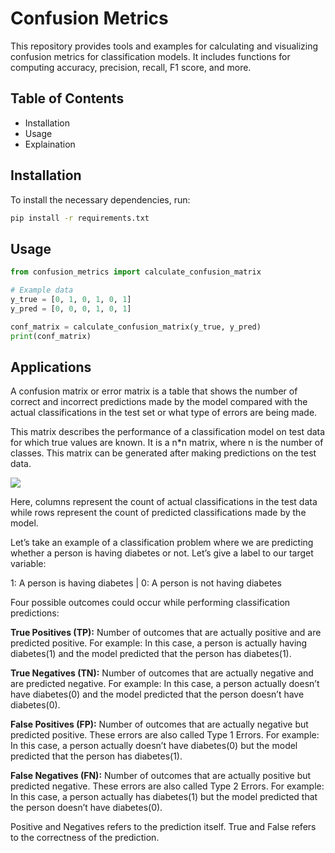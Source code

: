 # Confusion Metrics

This repository provides tools and examples for calculating and visualizing confusion metrics for classification models. It includes functions for computing accuracy, precision, recall, F1 score, and more.


## Table of Contents

- Installation
- Usage
- Explaination


## Installation

To install the necessary dependencies, run:

```bash
pip install -r requirements.txt
```

## Usage

```python
from confusion_metrics import calculate_confusion_matrix

# Example data
y_true = [0, 1, 0, 1, 0, 1]
y_pred = [0, 0, 0, 1, 0, 1]

conf_matrix = calculate_confusion_matrix(y_true, y_pred)
print(conf_matrix)
```
## Applications

A confusion matrix or error matrix is a table that shows the number of correct and incorrect predictions made by the model compared with the actual classifications in the test set or what type of errors are being made.

This matrix describes the performance of a classification model on test data for which true values are known. It is a n*n matrix, where n is the number of classes. This matrix can be generated after making predictions on the test data.

<img src ="https://miro.medium.com/v2/resize:fit:828/format:webp/0*l30v6Id3wZrw8FAO">

Here, columns represent the count of actual classifications in the test data while rows represent the count of predicted classifications made by the model.

Let’s take an example of a classification problem where we are predicting whether a person is having diabetes or not. Let’s give a label to our target variable:

1: A person is having diabetes | 0: A person is not having diabetes

Four possible outcomes could occur while performing classification predictions:

**True Positives (TP):** Number of outcomes that are actually positive and are predicted positive.
For example: In this case, a person is actually having diabetes(1) and the model predicted that the person has diabetes(1).

**True Negatives (TN):** Number of outcomes that are actually negative and are predicted negative.
For example: In this case, a person actually doesn’t have diabetes(0) and the model predicted that the person doesn’t have diabetes(0).

**False Positives (FP):** Number of outcomes that are actually negative but predicted positive. These errors are also called Type 1 Errors.
For example: In this case, a person actually doesn’t have diabetes(0) but the model predicted that the person has diabetes(1).

**False Negatives (FN):** Number of outcomes that are actually positive but predicted negative. These errors are also called Type 2 Errors.
For example: In this case, a person actually has diabetes(1) but the model predicted that the person doesn’t have diabetes(0).

Positive and Negatives refers to the prediction itself. True and False refers to the correctness of the prediction.




